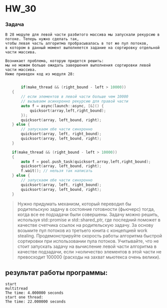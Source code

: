 # HW_30

### Задача
    В 28 модуле для левой части разбитого массива мы запускали рекурсию в потоке. Теперь нужно сделать так,
    чтобы левая часть алгоритма пробрасывалась в тот же пул потоков,
    в котором в данный момент выполняется задание на сортировку отдельной части массива.

    Возникает проблема, которую придется решить:
    мы не можем больше ожидать завершения выполнения сортировки левой части массива.
    Ниже приведен код из модуля 28: 


```C++

       if(make_thread && (right_bound - left > 10000))
   {
       // если элементов в левой части больше чем 10000
       // вызываем асинхронно рекурсию для правой части
       auto f = async(launch::async, [&]() {
           quicksort(array,left,right_bound);
       });
       quicksort(array, left_bound, right);
   } else {
       // запускаем обе части синхронно
       quicksort(array, left, right_bound);
       quicksort(array, left_bound, right);
   }
   ```

```C++
   if(make_thread && (right_bound - left > 10000))
   {
       auto f = pool.push_task(quicksort,array,left,right_bound);
       quicksort(array, left_bound, right);
       f.wait(); // нельзя так написать
   } else {
       // запускаем обе части синхронно
       quicksort(array, left, right_bound);
       quicksort(array, left_bound, right);
   }
```

>Нужно придумать механизм, который переводил бы родительскую задачу в состояние готовности (фьючерс) тогда,
> когда все ее подзадачи были совершены.
>Задачу можно решить, используя std::promise и std::shared_ptr,
> где последний поможет в качестве счетчика ссылок на родительскую задачу.
> За основу возьмите пул потоков из третьего юнита с концепцией work stealing.
>Продемонстрируйте скорость работы алгоритма быстрой сортировки при использовании пула потоков.
> Учитывайте, что не стоит запускать задачу на вычисление левой части алгоритма в качестве подзадачи,
> если >количество элементов в этой части не превосходит 100000 (расходы на захват мьютекса очень велики).

## результат работы программы:
    start
    multitread
    The time: 4.000000 seconds
    start one thread:
    The time: 22.000000 seconds

